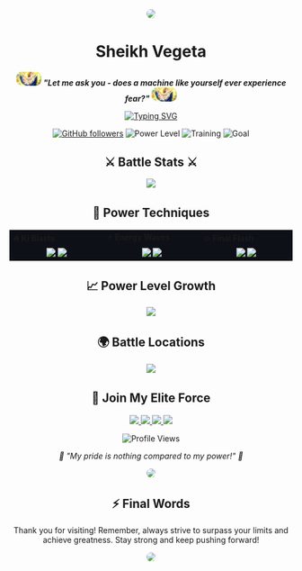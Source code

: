 <div align="center">
  <img src="https://media2.giphy.com/media/v1.Y2lkPTc5MGI3NjExOWdxd2NlMm9maGRwNGdlNnNmYWZjZXcyZWhteGg5ZDMyNjBoZ3JpayZlcD12MV9pbnRlcm5hbF9naWZfYnlfaWQmY3Q9Zw/CVrPwH916t3ASL0Ff1/giphy.webp" style="border-radius: 10px;"/>

  # Sheikh Vegeta

  <div>
    <img src="images/vegeta-dragon-ball-z.gif" width="45px" style="border-radius: 10px;"/>
    <b><i>"Let me ask you - does a machine like yourself ever experience fear?"</i></b>
    <img src="images/vegeta-dragon-ball-z.gif" width="45px" style="border-radius: 10px;"/>
  </div>

  [![Typing SVG](https://readme-typing-svg.herokuapp.com?font=JetBrains+Mono&weight=600&size=30&duration=3000&pause=1000&color=6366F1&center=true&vCenter=true&random=false&width=435&lines=Full+Stack+Developer;Open+Source+Enthusiast;Tech+Evangelist)](https://git.io/typing-svg)

  [![GitHub followers](https://img.shields.io/github/followers/sheikh-vegeta?style=for-the-badge&color=6366F1&labelColor=0D1117&logo=github)](https://github.com/sheikh-vegeta)
  ![Power Level](https://img.shields.io/badge/Power%20Level-Over%209000-ff69b4?style=for-the-badge&logo=dragon&labelColor=0D1117)
  ![Training](https://img.shields.io/badge/Training-Always-red?style=for-the-badge&logo=fire&labelColor=0D1117)
  ![Goal](https://img.shields.io/badge/Goal-Surpass%20Kakarot-blue?style=for-the-badge&logo=power&labelColor=0D1117)

  ## ⚔️ Battle Stats ⚔️
  <img src="https://github-stats-alpha.vercel.app/api?username=sheikh-vegeta&cc=0D1117&tc=6366F1&ic=fff&bc=0D1117"/>

  ## 🌟 Power Techniques
  <table align="center" background="0D1117" style="background: #0D1117; border: none;">
    <tr style="background: #0D1117; border: none;">
      <td valign="center" width="100px" style="border: none;"><b>🔥 Ki Blasts</b></td>
      <td valign="center" width="100px" style="border: none;"><b>⚡ Energy Waves</b></td>
      <td valign="center" width="100px" style="border: none;"><b>💥 Final Flash</b></td>
    </tr>
    <tr style="background: #0D1117; border: none;">
      <td valign="center" align="center" width="300px" style="border: none;">
        <img src="https://img.shields.io/badge/React-61DAFB?style=flat-square&logo=react&logoColor=black" height="25"/> 
        <img src="https://img.shields.io/badge/Vue-4FC08D?style=flat-square&logo=vue.js&logoColor=white" height="25"/>
      </td>
      <td valign="center" align="center" width="300px" style="border: none;">
        <img src="https://img.shields.io/badge/Node.js-339933?style=flat-square&logo=node.js&logoColor=white" height="25"/>
        <img src="https://img.shields.io/badge/TypeScript-3178C6?style=flat-square&logo=typescript&logoColor=white" height="25"/>
      </td>
      <td valign="center" align="center" width="300px" style="border: none;">
        <img src="https://img.shields.io/badge/AWS-232F3E?style=flat-square&logo=amazon-aws&logoColor=white" height="25"/>
        <img src="https://img.shields.io/badge/Docker-2496ED?style=flat-square&logo=docker&logoColor=white" height="25"/>
      </td>
    </tr>
  </table>

  ## 📈 Power Level Growth
  <img height="180em" src="https://github-readme-stats.vercel.app/api?username=sheikh-vegeta&show_icons=true&theme=tokyonight&include_all_commits=true&count_private=true&hide_border=true&bg_color=0D1117&title_color=6366F1&icon_color=6366F1"/>

  ## 🌍 Battle Locations
  <img src="https://github-contribution-graph.ez4o.com/?username=sheikh-vegeta&theme=purple&hide_border=true&bg_color=0D1117&color=6366F1"/>

  ## 🤝 Join My Elite Force
  <a href="https://linkedin.com/in/sheikh-vegeta">
    <img src="https://img.shields.io/badge/-LinkedIn-%230A66C2?style=for-the-badge&logo=linkedin&logoColor=white&labelColor=0D1117"/>
  </a>
  <a href="https://twitter.com/sheikh_vegeta">
    <img src="https://img.shields.io/badge/-Twitter-%231DA1F2?style=for-the-badge&logo=twitter&logoColor=white&labelColor=0D1117"/>
  </a>
  <a href="https://sheikh-vegeta.dev">
    <img src="https://img.shields.io/badge/-Battle%20Portal-%236366F1?style=for-the-badge&logo=safari&logoColor=white&labelColor=0D1117"/>
  </a>
  <a href="mailto:contact@sheikh-vegeta.dev">
    <img src="https://img.shields.io/badge/-Send%20Signal-%23EA4335?style=for-the-badge&logo=gmail&logoColor=white&labelColor=0D1117"/>
  </a>

  ![Profile Views](https://komarev.com/ghpvc/?username=sheikh-vegeta&color=6366F1&style=for-the-badge&label=Power+Level+Scanned&labelColor=0D1117)

  <em>💫 "My pride is nothing compared to my power!" 💫</em>

  <img src="https://media1.giphy.com/media/v1.Y2lkPTc5MGI3NjExdnE4ejV4am40ZXUyY3dkODZ2eGk2OGo1Ym0xaHBtMjJqemRidmtjOCZlcD12MV9pbnRlcm5hbF9naWZfYnlfaWQmY3Q9Zw/280z0u80t6q40/giphy.webp" style="border-radius: 10px;"/>

  ## ⚡ Final Words
  Thank you for visiting! Remember, always strive to surpass your limits and achieve greatness. Stay strong and keep pushing forward!

  <img src="https://media2.giphy.com/media/v1.Y2lkPTc5MGI3NjExdnE4ejV4am40ZXUyY3dkODZ2eGk2OGo1Ym0xaHBtMjJqemRidmtjOCZlcD12MV9pbnRlcm5hbF9naWZfYnlfaWQmY3Q9Zw/280z0u80t6q40/giphy.webp" style="border-radius: 10px;"/>
</div>
